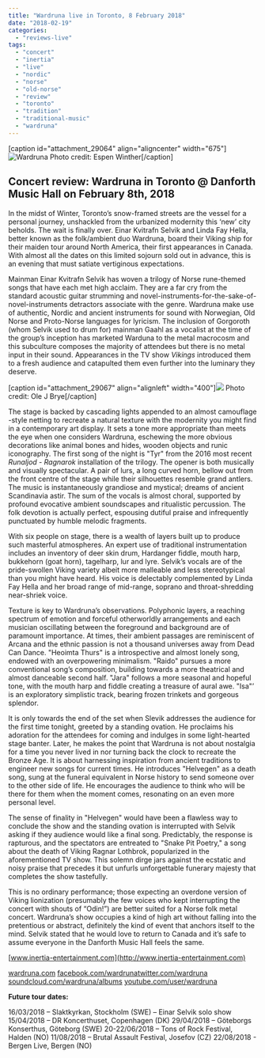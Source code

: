 ```yaml
---
title: "Wardruna live in Toronto, 8 February 2018"
date: "2018-02-19"
categories: 
  - "reviews-live"
tags: 
  - "concert"
  - "inertia"
  - "live"
  - "nordic"
  - "norse"
  - "old-norse"
  - "review"
  - "toronto"
  - "tradition"
  - "traditional-music"
  - "wardruna"
---
```


\[caption id="attachment\_29064" align="aligncenter" width="675"\]![Wardruna](https://hellbound.ca/wp-content/uploads/2018/02/22981-wardruna_2016_espen_winther_01_bw.jpg) Photo credit: Espen Winther\[/caption\]

## Concert review: Wardruna in Toronto @ Danforth Music Hall on February 8th, 2018

In the midst of Winter, Toronto’s snow-framed streets are the vessel for a personal journey, unshackled from the urbanized modernity this ‘new’ city beholds. The wait is finally over. Einar Kvitrafn Selvik and Linda Fay Hella, better known as the folk/ambient duo Wardruna, board their Viking ship for their maiden tour around North America, their first appearances in Canada. With almost all the dates on this limited sojourn sold out in advance, this is an evening that must satiate vertiginous expectations.

Mainman Einar Kvitrafn Selvik has woven a trilogy of Norse rune-themed songs that have each met high acclaim. They are a far cry from the standard acoustic guitar strumming and novel-instruments-for-the-sake-of-novel-instruments detractors associate with the genre. Wardruna make use of authentic, Nordic and ancient instruments for sound with Norwegian, Old Norse and Proto-Norse languages for lyricism. The inclusion of Gorgoroth (whom Selvik used to drum for) mainman Gaahl as a vocalist at the time of the group’s inception has marketed Warduna to the metal macrocosm and this subculture composes the majority of attendees but there is no metal input in their sound. Appearances in the TV show _Vikings_ introduced them to a fresh audience and catapulted them even further into the luminary they deserve.

\[caption id="attachment\_29067" align="alignleft" width="400"\]![](https://hellbound.ca/wp-content/uploads/2018/02/22982-wardruna_2016_ole_j_brye_01_bw.jpg) Photo credit: Ole J Brye\[/caption\]

The stage is backed by cascading lights appended to an almost camouflage -style netting to recreate a natural texture with the modernity you might find in a contemporary art display. It sets a tone more appropriate than meets the eye when one considers Wardruna, eschewing the more obvious decorations like animal bones and hides, wooden objects and runic iconography. The first song of the night is "Tyr" from the 2016 most recent _Runaljod - Ragnarok_ installation of the trilogy. The opener is both musically and visually spectacular. A pair of lurs, a long curved horn, bellow out from the front centre of the stage while their silhouettes resemble grand antlers. The music is instantaneously grandiose and mystical; dreams of ancient Scandinavia astir. The sum of the vocals is almost choral, supported by profound evocative ambient soundscapes and ritualistic percussion. The folk devotion is actually perfect, espousing dutiful praise and infrequently punctuated by humble melodic fragments.

With six people on stage, there is a wealth of layers built up to produce such masterful atmospheres. An expert use of traditional instrumentation includes an inventory of deer skin drum, Hardanger fiddle, mouth harp, bukkehorn (goat horn), tagelharp, lur and lyre. Selvik’s vocals are of the pride-swollen Viking variety albeit more malleable and less stereotypical than you might have heard. His voice is delectably complemented by Linda Fay Hella and her broad range of mid-range, soprano and throat-shredding near-shriek voice.

Texture is key to Wardruna’s observations. Polyphonic layers, a reaching spectrum of emotion and forceful otherworldly arrangements and each musician oscillating between the foreground and background are of paramount importance. At times, their ambient passages are reminiscent of Arcana and the ethnic passion is not a thousand universes away from Dead Can Dance. "Heoimta Thurs" is a introspective and almost lonely song, endowed with an overpowering minimalism. "Raido" pursues a more conventional song’s composition, building towards a more theatrical and almost danceable second half. "Jara" follows a more seasonal and hopeful tone, with the mouth harp and fiddle creating a treasure of aural awe. "Isa"’ is an exploratory simplistic track, bearing frozen trinkets and gorgeous splendor.

It is only towards the end of the set when Slevik addresses the audience for the first time tonight, greeted by a standing ovation. He proclaims his adoration for the attendees for coming and indulges in some light-hearted stage banter. Later, he makes the point that Wardruna is not about nostalgia for a time you never lived in nor turning back the clock to recreate the Bronze Age. It is about harnessing inspiration from ancient traditions to engineer new songs for current times. He introduces "Helvegen" as a death song, sung at the funeral equivalent in Norse history to send someone over to the other side of life. He encourages the audience to think who will be there for them when the moment comes, resonating on an even more personal level.

The sense of finality in "Helvegen" would have been a flawless way to conclude the show and the standing ovation is interrupted with Selvik asking if they audience would like a final song. Predictably, the response is rapturous, and the spectators are entreated to "Snake Pit Poetry," a song about the death of Viking Ragnar Lothbrok, popularized in the aforementioned TV show. This solemn dirge jars against the ecstatic and noisy praise that precedes it but unfurls unforgettable funerary majesty that completes the show tastefully.

This is no ordinary performance; those expecting an overdone version of Viking lionization (presumably the few voices who kept interrupting the concert with shouts of “Odin!”) are better suited for a Norse folk metal concert. Wardruna’s show occupies a kind of high art without falling into the pretentious or abstract, definitely the kind of event that anchors itself to the mind. Selvik stated that he would love to return to Canada and it’s safe to assume everyone in the Danforth Music Hall feels the same.

[www.inertia-entertainment.com](http://www.inertia-entertainment.com)

[wardruna.com](http://wardruna.com/) [facebook.com/wardruna](https://www.facebook.com/wardruna)[twitter.com/wardruna](https://twitter.com/wardruna) [soundcloud.com/wardruna/albums](https://soundcloud.com/wardruna/albums) [youtube.com/user/wardruna](https://www.youtube.com/user/wardruna)

**Future tour dates:**

16/03/2018 – Slaktkyrkan, Stockholm (SWE) – Einar Selvik solo show 15/04/2018 – DR Koncerthuset, Copenhagen (DK) 29/04/2018 – Göteborgs Konserthus, Göteborg (SWE) 20-22/06/2018 – Tons of Rock Festival, Halden (NO) 11/08/2018 – Brutal Assault Festival, Josefov (CZ) 22/08/2018 - Bergen Live, Bergen (NO)
